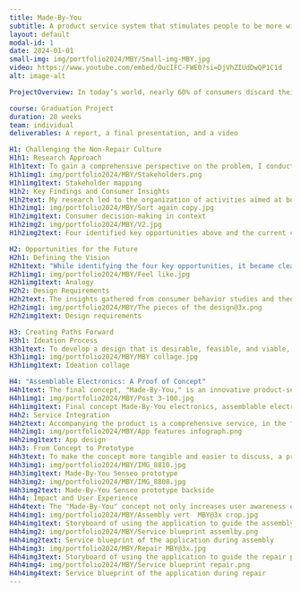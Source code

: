 ```yaml
---
title: Made-By-You
subtitle: A product service system that stimulates people to be more willing to repair their electronics
layout: default
modal-id: 1
date: 2024-01-01
small-img: img/portfolio2024/MBY/Small-img-MBY.jpg
video: https://www.youtube.com/embed/OucIFC-FWE0?si=DjVhZIUdDwQP1C1d
alt: image-alt

ProjectOverview: In today’s world, nearly 60% of consumers discard their electronics instead of opting for repairs, contributing to substantial waste and loss of value. This behavior underscores the need for a shift towards a circular economy, where products are maintained and reused to extend their lifecycle. My master's thesis focused on addressing this issue by exploring the circular economy, analyzing consumer behavior, and understanding the broader sustainability context, particularly in relation to electronic devices.

course: Graduation Project
duration: 20 weeks
team: individual
deliverables: A report, a final presentation, and a video

H1: Challenging the Non-Repair Culture
H1h1: Research Approach
H1h1text: To gain a comprehensive perspective on the problem, I conducted extensive literature reviews and field research on existing sustainability initiatives. This dual approach allowed me to deeply understand how people experience sustainability and interact with their electronic products. It also provided specialized knowledge of the key stakeholders involved in promoting repair culture. 
H1h1img1: img/portfolio2024/MBY/Stakeholders.png
H1h1img1text: Stakeholder mapping
H1h2: Key Findings and Consumer Insights
H1h2text: My research led to the organization of activities aimed at boosting repair willingness, which I mapped into a consumer decision-making model called the I-change model. Alongside a SWOT analysis, this model revealed four key opportunities to enhance consumers' willingness to repair their electronics, which are outlined in the following section.
H1h2img1: img/portfolio2024/MBY/Sort again copy.jpg
H1h2img1text: Consumer decision-making in context
H1h2img2: img/portfolio2024/MBY/V2.jpg
H1h2img2text: Four identified key opportunities above and the current context below

H2: Opportunities for the Future
H2h1: Defining the Vision
H2h1text: "While identifying the four key opportunities, it became clear that these insights needed a cohesive direction to shape a compelling vision for change. To conceptualize this vision, I used an analogy: the design should inspire the same pride and excitement users feel when showcasing their driving skills after obtaining a driver’s license. This analogy guided the development of a design that not only meets the identified opportunities but also resonates emotionally with users."
H2h1img1: img/portfolio2024/MBY/Feel like.jpg
H2h1img1text: Analogy
H2h2: Design Requirements
H2h2text: The insights gathered from consumer behavior studies and theories on repair willingness formed the basis for four categories of design requirements. These requirements were critical in shaping a design that would effectively encourage consumers to repair their electronics rather than discard them.
H2h2img1: img/portfolio2024/MBY/The pieces of the design@3x.png
H2h2img1text: Design requirements

H3: Creating Paths Forward
H3h1: Ideation Process
H3h1text: To develop a design that is desirable, feasible, and viable, I engaged in multiple ideation iterations. Techniques such as morphological charts, problem statements, brainstorming, and SCAMPER were employed to generate a wide range of ideas. Through this iterative process, I refined the concepts down to four final ideas, ultimately combining the most successful elements of two into a single, cohesive concept.
H3h1img1: img/portfolio2024/MBY/MBY collage.jpg
H3h1img1text: Ideation collage

H4: "Assemblable Electronics: A Proof of Concept"
H4h1text: The final concept, "Made-By-You," is an innovative product-service system (PSS) where users are empowered to design and assemble their own electronics. The product arrives in easily assemblable parts, allowing users to quickly and effortlessly put it together, thereby fostering familiarity with the product and basic handiwork skills. This system also enables customization without the need for a traditional assembly line.
H4h1img1: img/portfolio2024/MBY/Post 3-100.jpg
H4h1img1text: Final concept Made-By-You electronics, assemblable electronics to stimulate repair willingness
H4h2: Service Integration
H4h2text: Accompanying the product is a comprehensive service, in the form of an application, that guides users through the assembly process and assists with repairs. This service centralizes information that is typically scattered across various channels into a single, user-friendly application, lowering the barrier for those who wish to repair their products. By creating a central hub of streamlined information, the service simplifies the repair process, making it more accessible and less intimidating for consumers.
H4h2img1: img/portfolio2024/MBY/App features infograph.png
H4h2img1text: App design
H4h3: From Concept to Prototype
H4h3text: To make the concept more tangible and easier to discuss, a proof of concept was developed. The prototype is based on the Philips Senseo coffee machine. By integrating guidelines from literature on assembly, disassembly, repair, and instructions, the Senseo was redesigned to be easy to assemble and disassemble, supported by an enhanced manual. The redesigned Senseo is also made transparent, fostering a deeper connection between the user and the product.
H4h3img1: img/portfolio2024/MBY/IMG_8810.jpg
H4h3img1text: Made-By-You Senseo prototype
H4h3img2: img/portfolio2024/MBY/IMG_8808.jpg
H4h3img2text: Made-By-You Senseo prototype backside
H4h4: Impact and User Experience
H4h4text: The "Made-By-You" concept not only increases user awareness of a product's components through the assembly process but also indirectly encourages consideration of repairs. By providing a central hub for all product-related information, the repair process becomes more straightforward and approachable. To enhance the story and user experience, I created two user journeys, which have also been transformed into a short video shown at the top of this page, along with a detailed service blueprint that outlines the behind-the-scenes activities necessary to support the PSS.
H4h4img1: img/portfolio2024/MBY/Assembly vert  MBY@3x crop.jpg
H4h4img1text: Storyboard of using the application to guide the assembly of the MadeBy-You Senseo
H4h4img2: img/portfolio2024/MBY/Service blueprint assemlby.png
H4h4img2text: Service blueprint of the application during assembly
H4h4img3: img/portfolio2024/MBY/Repair MBY@3x.jpg
H4h4img3text: Storyboard of using the application to guide the repair process, three different scenarios are shown
H4h4img4: img/portfolio2024/MBY/Service blueprint repair.png
H4h4img4text: Service blueprint of the application during repair
---
```

